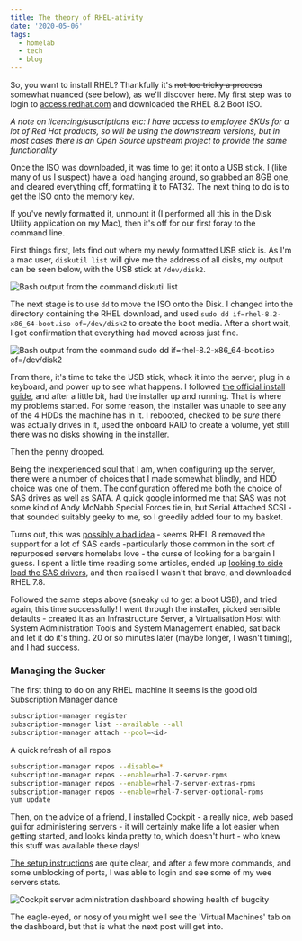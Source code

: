 ```yaml
---
title: The theory of RHEL-ativity
date: '2020-05-06'
tags:
  - homelab
  - tech
  - blog
---
```

So, you want to install RHEL? Thankfully it's ~~not too tricky a process~~ somewhat nuanced (see below), as we'll discover here. My first step was to login to [access.redhat.com](https://access.redhat.com) and downloaded the RHEL 8.2 Boot ISO.

*A note on licencing/suscriptions etc: I have access to employee SKUs for a lot of Red Hat products, so will be using the downstream versions, but in most cases there is an Open Source upstream project to provide the same functionality*

Once the ISO was downloaded, it was time to get it onto a USB stick. I  (like many of us I suspect) have a load hanging around, so grabbed an 8GB one, and cleared everything off, formatting it to FAT32. The next thing to do is to get the ISO onto the memory key.

If you've newly formatted it, unmount it (I performed all this in the Disk Utility application on my Mac), then it's off for our first foray to the command line.

First things first, lets find out where my newly formatted USB stick is. As I'm a mac user, `diskutil list` will give me the address of all disks, my output can be seen below, with the USB stick at `/dev/disk2`.

![Bash output from the command diskutil list](/images/diskutil-list.png)

The next stage is to use `dd` to move the ISO onto the Disk. I changed into the directory containing the RHEL download, and used
`sudo dd if=rhel-8.2-x86_64-boot.iso of=/dev/disk2`
to create the boot media. After a short wait, I got confirmation that everything had moved across just fine.

![Bash output from the command sudo dd if=rhel-8.2-x86_64-boot.iso of=/dev/disk2](/images/dd.png)

From there, it's time to take the USB stick, whack it into the server, plug in a keyboard, and power up to see what happens. I followed [the official install guide](https://developers.redhat.com/rhel8/install-rhel8/), and after a little bit, had the installer up and running. That is where my problems started. For some reason, the installer was unable to see any of the 4 HDDs the machine has in it. I rebooted, checked to be *sure* there was actually drives in it, used the onboard RAID to create a volume, yet still there was no disks showing in the installer.

Then the penny dropped.

Being the inexperienced soul that I am, when configuring up the server, there were a number of choices that I made somewhat blindly, and HDD choice was one of them. The configuration offered me both the choice of SAS drives as well as SATA. A quick google informed me that SAS was not some kind of Andy McNabb Special Forces tie in, but Serial Attached SCSI - that sounded suitably geeky to me, so I greedily added four to my basket.

Turns out, this was [possibly a bad idea](https://access.redhat.com/discussions/3722151?tour=8) - seems RHEL 8 removed the support for a lot of SAS cards -particularly those common in the sort of repurposed servers homelabs love - the curse of looking for a bargain I guess. I spent a little time reading some articles, ended up [looking to side load the SAS drivers](https://elrepo.org/linux/dud/el8/x86_64/), and then realised I wasn't that brave, and downloaded RHEL 7.8.

Followed the same steps above (sneaky `dd` to get a boot USB), and tried again, this time successfully! I went through the installer, picked sensible defaults - created it as an Infrastructure Server, a Virtualisation Host with System Administration Tools and System Management enabled, sat back and let it do it's thing. 20 or so minutes later (maybe longer, I wasn't timing), and I had success.

### Managing the Sucker

The first thing to do on any RHEL machine it seems is the good old Subscription Manager dance

```bash
subscription-manager register
subscription-manager list --available --all
subscription-manager attach --pool=<id>
```

A quick refresh of all repos

```bash
subscription-manager repos --disable=*
subscription-manager repos --enable=rhel-7-server-rpms
subscription-manager repos --enable=rhel-7-server-extras-rpms
subscription-manager repos --enable=rhel-7-server-optional-rpms
yum update
```

Then, on the advice of a friend, I installed Cockpit - a really nice, web based gui for administering servers - it will certainly make life a lot easier when getting started, and looks kinda pretty to, which doesn't hurt - who knew this stuff was available these days!

[The setup instructions](https://access.redhat.com/documentation/en-us/red_hat_enterprise_linux/7/html/getting_started_with_cockpit/installing_and_enabling_cockpit) are quite clear, and after a few more commands, and some unblocking of ports, I was able to login and see some of my wee servers stats.

![Cockpit server administration dashboard showing health of bugcity](/images/cockpit.png "Cockpit dashboard, giving easy access to a whole host of functionality.")

The eagle-eyed, or nosy of you might well see the 'Virtual Machines' tab on the dashboard, but that is what the next post will get into.

